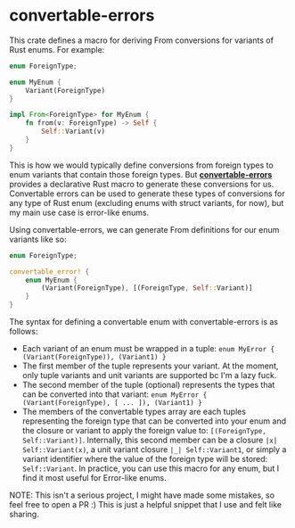 # convertable-errors

This crate defines a macro for deriving From<T> conversions for variants of Rust enums. For example:

```rust
enum ForeignType;

enum MyEnum {
    Variant(ForeignType)
}

impl From<ForeignType> for MyEnum {
    fn from(v: ForeignType) -> Self {
        Self::Variant(v)
    }
}
```

This is how we would typically define conversions from foreign types to enum variants that contain those foreign types. But [**convertable-errors**](https://github.com/dowlandaiello/convertable-errors) provides a declarative Rust macro to generate these conversions for us. Convertable errors can be used to generate these types of conversions for any type of Rust enum (excluding enums with struct variants, for now), but my main use case is error-like enums.

Using convertable-errors, we can generate From<T> definitions for our enum variants like so:

```rust
enum ForeignType;

convertable_error! {
    enum MyEnum {
        (Variant(ForeignType), [(ForeignType, Self::Variant)]
    }
}
```
The syntax for defining a convertable enum with convertable-errors is as follows:
- Each variant of an enum must be wrapped in a tuple: `enum MyError { (Variant(ForeignType)), (Variant1) }`
- The first member of the tuple represents your variant. At the moment, only tuple variants and
unit variants are supported bc I'm a lazy fuck.
- The second member of the tuple (optional) represents the types that can be converted into
that variant: `enum MyError { (Variant(ForeignType), [ ... ]), (Variant1) }`
- The members of the convertable types array are each tuples representing the foreign type that
can be converted into your enum and the closure or variant to apply the foreign value to:
`[(ForeignType, Self::Variant)]`. Internally, this second member can be a closure `|x|
Self::Variant(x)`, a unit variant closure `|_| Self::Variant1`, or simply a variant identifier
where the value of the foreign type will be stored: `Self::Variant`. In practice, you can use
this macro for any enum, but I find it most useful for Error-like enums.

NOTE: This isn't a serious project, I might have made some mistakes, so feel free to open a PR
:) This is just a helpful snippet that I use and felt like sharing.

